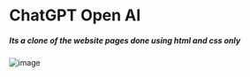 # ChatGPT Open AI

##### Its a clone of the website pages done using html and css only


![image](https://github.com/dagweg/ChatGPT/assets/90281138/a119fd7e-b60c-4409-83f6-ecd4e8d736ec)
